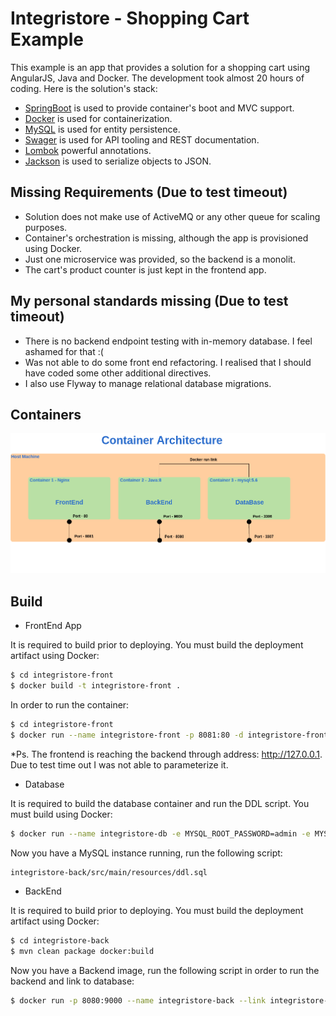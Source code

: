 # Integristore - Shopping Cart Example

This example is an app that provides a solution for a shopping cart using AngularJS, Java and Docker. The development took almost 20 hours of coding. Here is the solution's stack:

- [SpringBoot](https://projects.spring.io/spring-boot/) is used to provide container's boot and MVC support.
- [Docker](https://www.docker.com/) is used for containerization.
- [MySQL](https://www.mysql.com/) is used for entity persistence.
- [Swager](https://swagger.io/) is used for API tooling and REST documentation.
- [Lombok](https://projectlombok.org/) powerful annotations.
- [Jackson](https://github.com/FasterXML/jackson) is used to serialize objects to JSON.


## Missing Requirements (Due to test timeout)

- Solution does not make use of ActiveMQ or any other queue for scaling purposes.
- Container's orchestration is missing, although the app is provisioned using Docker.
- Just one microservice was provided, so the backend is a monolit.
- The cart's product counter is just kept in the frontend app.


## My personal standards missing (Due to test timeout)

- There is no backend endpoint testing with in-memory database. I feel ashamed for that :(
- Was not able to do some front end refactoring. I realised that I should have coded some other additional directives.
- I also use Flyway to manage relational database migrations.


## Containers

![Alt text](/containers.png?raw=true "Optional Title")


## Build

- FrontEnd App

It is required to build prior to deploying. You must build the deployment artifact using Docker:

```bash
$ cd integristore-front
$ docker build -t integristore-front .
```

In order to run the container:

```bash
$ cd integristore-front
$ docker run --name integristore-front -p 8081:80 -d integristore-front
```

*Ps. The frontend is reaching the backend through address: http://127.0.0.1. Due to test time out I was not able to parameterize it. 

- Database

It is required to build the database container and run the DDL script. You must build using Docker:

```bash
$ docker run --name integristore-db -e MYSQL_ROOT_PASSWORD=admin -e MYSQL_DATABASE=integristore -e MYSQL_USER=admin -e MYSQL_PASSWORD=admin -p 3307:3306 -d mysql:5.6
```

Now you have a MySQL instance running, run the following script:

```bash
integristore-back/src/main/resources/ddl.sql
```

- BackEnd

It is required to build prior to deploying. You must build the deployment artifact using Docker:

```bash
$ cd integristore-back
$ mvn clean package docker:build
```

Now you have a Backend image, run the following script in order to run the backend and link to database:

```bash
$ docker run -p 8080:9000 --name integristore-back --link integristore-db:integristore-db -d integristore/integristore.back
```

